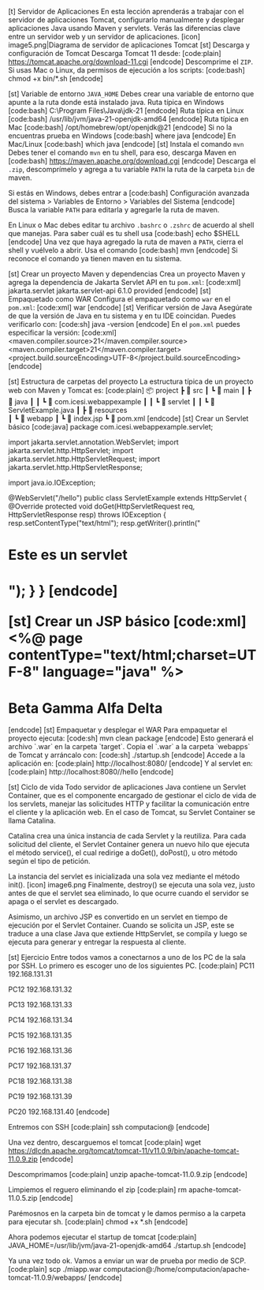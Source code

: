 
[t] Servidor de Aplicaciones
En esta lección aprenderás a trabajar con el servidor de aplicaciones Tomcat, configurarlo manualmente y desplegar aplicaciones Java usando Maven y servlets. Verás las diferencias clave entre un servidor web y un servidor de aplicaciones.
[icon] image5.png|Diagrama de servidor de aplicaciones Tomcat
[st] Descarga y configuración de Tomcat
Descarga Tomcat 11 desde:
[code:plain]
https://tomcat.apache.org/download-11.cgi
[endcode]
Descomprime el `ZIP`. Si usas Mac o Linux, da permisos de ejecución a los scripts:
[code:bash]
chmod +x bin/*.sh
[endcode]

[st] Variable de entorno `JAVA_HOME`
Debes crear una variable de entorno que apunte a la ruta donde está instalado java.
Ruta típica en Windows
[code:bash]
C:\Program Files\Java\jdk-21
[endcode]
Ruta típica en Linux
[code:bash]
/usr/lib/jvm/java-21-openjdk-amd64
[endcode]
Ruta típica en Mac
[code:bash]
/opt/homebrew/opt/openjdk@21
[endcode]
Si no la encuentras prueba en Windows
[code:bash]
where java
[endcode]
En Mac/Linux
[code:bash]
which java
[endcode]
[st] Instala el comando `mvn`
Debes tener el comando `mvn` en tu shell, para eso, descarga Maven en
[code:bash]
https://maven.apache.org/download.cgi
[endcode]
Descarga el `.zip`, descomprímelo y agrega a tu variable `PATH` la ruta de la carpeta `bin` de maven.

Si estás en Windows, debes entrar a 
[code:bash]
Configuración avanzada del sistema > Variables de Entorno > Variables del Sistema
[endcode]
Busca la variable `PATH` para editarla y agregarle la ruta de maven.

En Linux o Mac debes editar tu archivo `.bashrc` o `.zshrc` de acuerdo al shell que manejas. Para saber cuál es tu shell usa
[code:bash]
echo $SHELL
[endcode]
Una vez que haya agregado la ruta de maven a `PATH`, cierra el shell y vuélvelo a abrir. Usa el comando
[code:bash]
mvn
[endcode]
Si reconoce el comando ya tienen maven en tu sistema.

[st] Crear un proyecto Maven y dependencias
Crea un proyecto Maven y agrega la dependencia de Jakarta Servlet API en tu `pom.xml`:
[code:xml]
<dependencies>
  <dependency>
    <groupId>jakarta.servlet</groupId>
    <artifactId>jakarta.servlet-api</artifactId>
    <version>6.1.0</version>
    <scope>provided</scope>
  </dependency>
</dependencies>
[endcode]
[st] Empaquetado como WAR
Configura el empaquetado como `war` en el `pom.xml`:
[code:xml]
<packaging>war</packaging>
[endcode]
[st] Verificar versión de Java
Asegúrate de que la versión de Java en tu sistema y en tu IDE coincidan. Puedes verificarlo con:
[code:sh]
java -version
[endcode]
En el `pom.xml` puedes especificar la versión:
[code:xml]
<properties>
  <maven.compiler.source>21</maven.compiler.source>
  <maven.compiler.target>21</maven.compiler.target>
  <project.build.sourceEncoding>UTF-8</project.build.sourceEncoding>
</properties>
[endcode]

[st] Estructura de carpetas del proyecto
La estructura típica de un proyecto web con Maven y Tomcat es:
[code:plain]
📦 project
 ┣ 📂 src
 ┃ ┗ 📂 main
 ┃   ┣ 📂 java
 ┃   ┃  ┗ 📂 com.icesi.webappexample
 ┃   ┃    ┗ 📂 servlet
 ┃   ┃       ┗ 📜 ServletExample.java
 ┃   ┣ 📂 resources              
 ┃   ┗ 📂 webapp
 ┃      ┗ 📜 index.jsp
 ┗ 📜 pom.xml 
[endcode]
[st] Crear un Servlet básico
[code:java]
package com.icesi.webappexample.servlet;

import jakarta.servlet.annotation.WebServlet;
import jakarta.servlet.http.HttpServlet;
import jakarta.servlet.http.HttpServletRequest;
import jakarta.servlet.http.HttpServletResponse;

import java.io.IOException;

@WebServlet("/hello")
public class ServletExample extends HttpServlet {
    @Override
    protected void doGet(HttpServletRequest req, HttpServletResponse resp) throws IOException {
        resp.setContentType("text/html");
        resp.getWriter().println("<h1>Este es un servlet<h1>");
    }
}
[endcode]

[st] Crear un JSP básico
[code:xml]
<%@ page contentType="text/html;charset=UTF-8" language="java" %>
<html>
  <head>
      <title>Title</title>
  </head>
  <body>
    <h1>Beta Gamma Alfa Delta</h1>
  </body>
</html>
[endcode]
[st] Empaquetar y desplegar el WAR
Para empaquetar el proyecto ejecuta:
[code:sh]
mvn clean package
[endcode]
Esto generará el archivo `.war` en la carpeta `target`. Copia el `.war` a la carpeta `webapps` de Tomcat y arráncalo con:
[code:sh]
./startup.sh
[endcode]
Accede a la aplicación en:
[code:plain]
http://localhost:8080/<nombre>
[endcode]
Y al servlet en:
[code:plain]
http://localhost:8080/<nombre>/hello
[endcode]

[st] Ciclo de vida
Todo servidor de aplicaciones Java contiene un Servlet Container, que es el componente encargado de gestionar el ciclo de vida de los servlets, manejar las solicitudes HTTP y facilitar la comunicación entre el cliente y la aplicación web. En el caso de Tomcat, su Servlet Container se llama Catalina.

Catalina crea una única instancia de cada Servlet y la reutiliza. Para cada solicitud del cliente, el Servlet Container genera un nuevo hilo que ejecuta el método service(), el cual redirige a doGet(), doPost(), u otro método según el tipo de petición.

La instancia del servlet es inicializada una sola vez mediante el método init().
[icon] image6.png
Finalmente, destroy() se ejecuta una sola vez, justo antes de que el servlet sea eliminado, lo que ocurre cuando el servidor se apaga o el servlet es descargado.

Asimismo, un archivo JSP es convertido en un servlet en tiempo de ejecución por el Servlet Container. Cuando se solicita un JSP, este se traduce a una clase Java que extiende HttpServlet, se compila y luego se ejecuta para generar y entregar la respuesta al cliente.

[st] Ejercicio
Entre todos vamos a conectarnos a uno de los PC de la sala por SSH. Lo primero es escoger uno de los siguientes PC. 
[code:plain]
PC11
192.168.131.31

PC12
192.168.131.32

PC13
192.168.131.33

PC14
192.168.131.34

PC15
192.168.131.35

PC16
192.168.131.36

PC17
192.168.131.37

PC18
192.168.131.38

PC19
192.168.131.39

PC20
192.168.131.40 
[endcode]

Entremos con SSH
[code:plain]
ssh computacion@<IP>
[endcode]

Una vez dentro, descarguemos el tomcat
[code:plain]
wget https://dlcdn.apache.org/tomcat/tomcat-11/v11.0.9/bin/apache-tomcat-11.0.9.zip
[endcode]

Descomprimamos
[code:plain]
unzip apache-tomcat-11.0.9.zip
[endcode]

Limpiemos el reguero eliminando el zip
[code:plain]
rm apache-tomcat-11.0.5.zip
[endcode]

Parémosnos en la carpeta bin de tomcat y le damos permiso a la carpeta para ejecutar sh.
[code:plain]
chmod +x *.sh
[endcode]

Ahora podemos ejecutar el startup de tomcat
[code:plain]
JAVA_HOME=/usr/lib/jvm/java-21-openjdk-amd64 ./startup.sh
[endcode]

Ya una vez todo ok. Vamos a enviar un war de prueba por medio de SCP.
[code:plain]
scp ./miapp.war computacion@<IP>:/home/computacion/apache-tomcat-11.0.9/webapps/
[endcode]